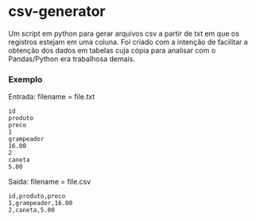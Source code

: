 # **csv-generator**
Um script em python para gerar arquivos csv a partir de txt em que os registros estejam em uma coluna.
Foi criado com a intenção de facilitar a obtenção dos dados em tabelas cuja cópia para analisar com o Pandas/Python era trabalhosa demais.

### **Exemplo**
Entrada:
filename = file.txt
```
id
produto
preco
1
grampeador
16.00
2
caneta
5.00
```
Saída: filename = file.csv
```
id,produto,preco
1,grampeador,16.00
2,caneta,5.00
```

